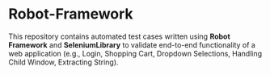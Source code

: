 # Robot-Framework

This repository contains automated test cases written using **Robot Framework** and **SeleniumLibrary** to validate end-to-end functionality of a web application (e.g., Login, Shopping Cart, Dropdown Selections, Handling Child Window, Extracting String).
